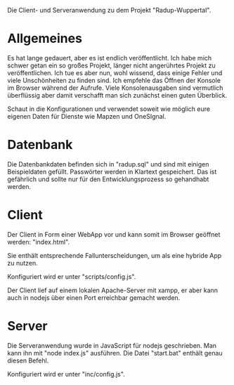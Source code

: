 Die Client- und Serveranwendung zu dem Projekt "Radup-Wuppertal".

# Allgemeines

Es hat lange gedauert, aber es ist endlich veröffentlicht. Ich habe mich schwer getan ein so großes Projekt, länger nicht angerührtes Projekt zu veröffentlichen. Ich tue es aber nun, wohl wissend, dass einige Fehler  und viele Unschönheiten zu finden sind. Ich empfehle das Öffnen der Konsole im Browser während der Aufrufe. Viele Konsolenausgaben sind vermutlich überflüssig aber damit verschafft man sich zunächst einen guten Überblick.

Schaut in die Konfigurationen und verwendet soweit wie möglich eure eigenen Daten für Dienste wie Mapzen und OneSIgnal.

# Datenbank

Die Datenbankdaten befinden sich in "radup.sql" und sind mit einigen Beispieldaten gefüllt. Passwörter werden in Klartext gespeichert. Das ist gefährlich und sollte nur für den Entwicklungsprozess so gehandhabt werden.

# Client

Der Client in Form einer WebApp vor und kann somit im Browser geöffnet werden: "index.html".

Sie enthält entsprechende Fallunterscheidungen, um als eine hybride App zu nutzen.

Konfiguriert wird er unter "scripts/config.js".

Der Client lief auf einem lokalen Apache-Server mit xampp, er aber kann auch in nodejs über einen Port erreichbar gemacht werden.

# Server

Die Serveranwendung wurde in JavaScript für nodejs geschrieben. Man kann ihn mit "node index.js" ausführen. Die Datei "start.bat" enthält genau diesen Befehl.

Konfiguriert wird er unter "inc/config.js".